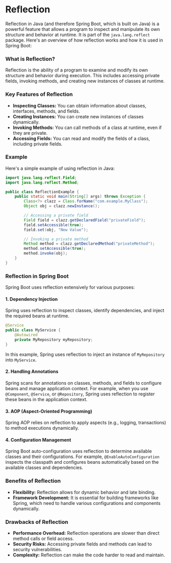 # Reflection

Reflection in Java (and therefore Spring Boot, which is built on Java) is a powerful feature that allows a program to inspect and manipulate its own structure and behavior at runtime. It is part of the `java.lang.reflect` package. Here's an overview of how reflection works and how it is used in Spring Boot:

### What is Reflection?
Reflection is the ability of a program to examine and modify its own structure and behavior during execution. This includes accessing private fields, invoking methods, and creating new instances of classes at runtime.

### Key Features of Reflection
- **Inspecting Classes:** You can obtain information about classes, interfaces, methods, and fields.
- **Creating Instances:** You can create new instances of classes dynamically.
- **Invoking Methods:** You can call methods of a class at runtime, even if they are private.
- **Accessing Fields:** You can read and modify the fields of a class, including private fields.

### Example
Here's a simple example of using reflection in Java:

```java
import java.lang.reflect.Field;
import java.lang.reflect.Method;

public class ReflectionExample {
    public static void main(String[] args) throws Exception {
        Class<?> clazz = Class.forName("com.example.MyClass");
        Object obj = clazz.newInstance();

        // Accessing a private field
        Field field = clazz.getDeclaredField("privateField");
        field.setAccessible(true);
        field.set(obj, "New Value");

        // Invoking a private method
        Method method = clazz.getDeclaredMethod("privateMethod");
        method.setAccessible(true);
        method.invoke(obj);
    }
}
```

### Reflection in Spring Boot
Spring Boot uses reflection extensively for various purposes:

#### 1. **Dependency Injection**
Spring uses reflection to inspect classes, identify dependencies, and inject the required beans at runtime.

```java
@Service
public class MyService {
    @Autowired
    private MyRepository myRepository;
}
```

In this example, Spring uses reflection to inject an instance of `MyRepository` into `MyService`.

#### 2. **Handling Annotations**
Spring scans for annotations on classes, methods, and fields to configure beans and manage application context. For example, when you use `@Component`, `@Service`, or `@Repository`, Spring uses reflection to register these beans in the application context.

#### 3. **AOP (Aspect-Oriented Programming)**
Spring AOP relies on reflection to apply aspects (e.g., logging, transactions) to method executions dynamically.

#### 4. **Configuration Management**
Spring Boot auto-configuration uses reflection to determine available classes and their configurations. For example, `@EnableAutoConfiguration` inspects the classpath and configures beans automatically based on the available classes and dependencies.

### Benefits of Reflection
- **Flexibility:** Reflection allows for dynamic behavior and late binding.
- **Framework Development:** It is essential for building frameworks like Spring, which need to handle various configurations and components dynamically.

### Drawbacks of Reflection
- **Performance Overhead:** Reflection operations are slower than direct method calls or field access.
- **Security Risks:** Accessing private fields and methods can lead to security vulnerabilities.
- **Complexity:** Reflection can make the code harder to read and maintain.
